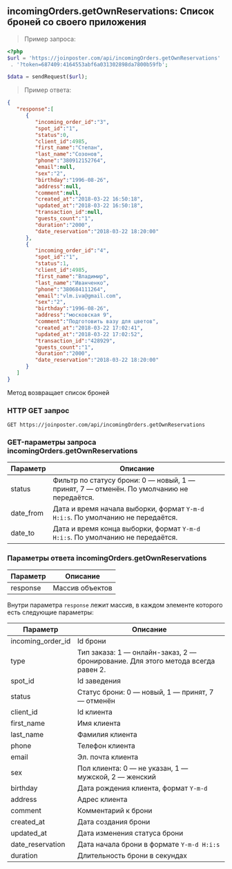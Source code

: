 ## incomingOrders.getOwnReservations: Список броней со своего приложения

> Пример запроса:

```php
<?php
$url = 'https://joinposter.com/api/incomingOrders.getOwnReservations'
 . '?token=687409:4164553abf6a031302898da7800b59fb';

$data = sendRequest($url);

```

> Пример ответа:

```json
{
   "response":[
      {
         "incoming_order_id":"3",
         "spot_id":"1",
         "status":0,
         "client_id":4985,
         "first_name":"Степан",
         "last_name":"Созонов",
         "phone":"380912152764",
         "email":null,
         "sex":"2",
         "birthday":"1996-08-26",
         "address":null,
         "comment":null,
         "created_at":"2018-03-22 16:50:18",
         "updated_at":"2018-03-22 16:50:18",
         "transaction_id":null,
         "guests_count":"1",
         "duration":"2000",
         "date_reservation":"2018-03-22 18:20:00"
      },
      {
         "incoming_order_id":"4",
         "spot_id":"1",
         "status":1,
         "client_id":4985,
         "first_name":"Владимир",
         "last_name":"Иванченко",
         "phone":"380684111264",
         "email":"vlm.iva@gmail.com",
         "sex":"2",
         "birthday":"1996-08-26",
         "address":"московская 9",
         "comment":"Подготовить вазу для цветов",
         "created_at":"2018-03-22 17:02:41",
         "updated_at":"2018-03-22 17:02:52",
         "transaction_id":"428929",
         "guests_count":"1",
         "duration":"2000",
         "date_reservation":"2018-03-22 18:20:00"
      }
   ]
}
```

Метод возвращает список броней

### HTTP GET запрос

`GET https://joinposter.com/api/incomingOrders.getOwnReservations`

### GET-параметры запроса incomingOrders.getOwnReservations

Параметр | Описание
-------- | --------
status | Фильтр по статусу брони: 0 — новый, 1 — принят, 7 — отменён. По умолчанию не передаётся.
date_from | Дата и время начала выборки, формат `Y-m-d H:i:s`. По умолчанию не передаётся.
date_to | Дата и время конца выборки, формат `Y-m-d H:i:s`. По умолчанию не передаётся.

### Параметры ответа incomingOrders.getOwnReservations

Параметр | Описание
-------- | --------
response | Массив объектов

Внутри параметра `response` лежит массив, в каждом элементе которого есть следующие параметры:

Параметр | Описание
-------- | --------
incoming_order_id | Id брони
type | Тип заказа: 1 — онлайн-заказ, 2 — бронирование. Для этого метода всегда равен 2.
spot_id | Id заведения
status | Статус брони: 0 — новый, 1 — принят, 7 — отменён
client_id | Id клиента
first_name | Имя клиента
last_name | Фамилия клиента
phone | Телефон клиента
email | Эл. почта клиента
sex | Пол клиента: 0 — не указан, 1 — мужской, 2 — женский
birthday | Дата рождения клиента, формат `Y-m-d`
address | Адрес клиента
comment | Комментарий к брони
created_at | Дата создания брони
updated_at | Дата изменения статуса брони
date_reservation | Дата начала брони в формате `Y-m-d H:i:s`
duration | Длительность брони в секундах
